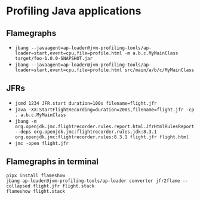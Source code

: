 # Profiling Java applications

## Flamegraphs
 * `jbang --javaagent=ap-loader@jvm-profiling-tools/ap-loader=start,event=cpu,file=profile.html -m a.b.c.MyMainClass target/foo-1.0.0-SNAPSHOT.jar`
 * `jbang --javaagent=ap-loader@jvm-profiling-tools/ap-loader=start,event=cpu,file=profile.html src/main/a/b/c/MyMainClass`

## JFRs
 * `jcmd 1234 JFR.start duration=100s filename=flight.jfr`
 * `java -XX:StartFlightRecording=duration=200s,filename=flight.jfr -cp . a.b.c.MyMainClass`
 * `jbang -m org.openjdk.jmc.flightrecorder.rules.report.html.JfrHtmlRulesReport --deps org.openjdk.jmc:flightrecorder.rules.jdk:8.3.1 org.openjdk.jmc:flightrecorder.rules:8.3.1 flight.jfr flight.html`
 * `jmc -open flight.jfr`

## Flamegraphs in terminal
```shell
pipx install flameshow
jbang ap-loader@jvm-profiling-tools/ap-loader converter jfr2flame --collapsed flight.jfr flight.stack
flameshow flight.stack
```
